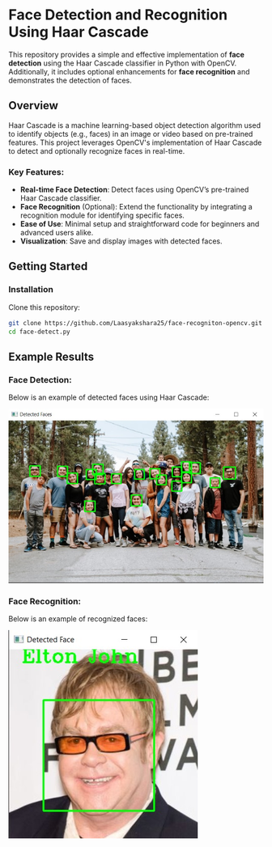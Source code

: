 # Face Detection and Recognition Using Haar Cascade

This repository provides a simple and effective implementation of **face detection** using the Haar Cascade classifier in Python with OpenCV. Additionally, it includes optional enhancements for **face recognition** and demonstrates the detection of faces.

## Overview
Haar Cascade is a machine learning-based object detection algorithm used to identify objects (e.g., faces) in an image or video based on pre-trained features. This project leverages OpenCV's implementation of Haar Cascade to detect and optionally recognize faces in real-time. 

### Key Features:
- **Real-time Face Detection**: Detect faces using OpenCV’s pre-trained Haar Cascade classifier.  
- **Face Recognition** (Optional): Extend the functionality by integrating a recognition module for identifying specific faces.  
- **Ease of Use**: Minimal setup and straightforward code for beginners and advanced users alike.  
- **Visualization**: Save and display images with detected faces.  

## Getting Started

### Installation
Clone this repository:
   ```bash
   git clone https://github.com/Laasyakshara25/face-recogniton-opencv.git
   cd face-detect.py
   ```
## Example Results

### Face Detection:
Below is an example of detected faces using Haar Cascade:

![Face Detection Example](https://github.com/Laasyakshara25/face-recogniton-opencv/blob/main/Photos/face-detect.jpg)

### Face Recognition:
Below is an example of recognized faces:

![Face Recognition Example](https://github.com/Laasyakshara25/face-recogniton-opencv/blob/main/Photos/face-recognition.jpg)


